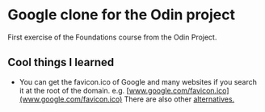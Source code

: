 # Google clone for the Odin project

First exercise of the Foundations course from the Odin Project.

## Cool things I learned

- You can get the favicon.ico of Google and many websites if you search it at the root of the domain.
e.g. [www.google.com/favicon.ico](www.google.com/favicon.ico)
There are also other [alternatives.](https://stackoverflow.com/questions/5119041/how-can-i-get-a-web-sites-favicon)
